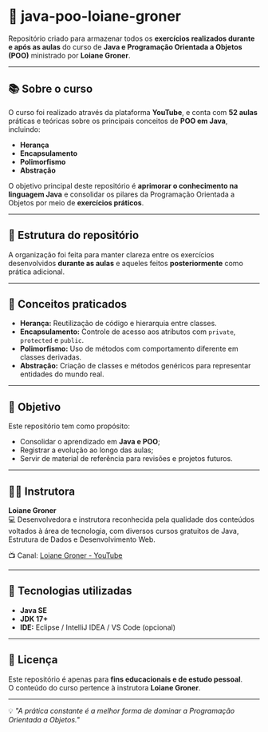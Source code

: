 # 🧠 java-poo-loiane-groner

Repositório criado para armazenar todos os **exercícios realizados durante e após as aulas** do curso de **Java e Programação Orientada a Objetos (POO)** ministrado por **Loiane Groner**.

---

## 📚 Sobre o curso

O curso foi realizado através da plataforma **YouTube**, e conta com **52 aulas** práticas e teóricas sobre os principais conceitos de **POO em Java**, incluindo:

- **Herança**
- **Encapsulamento**
- **Polimorfismo**
- **Abstração**

O objetivo principal deste repositório é **aprimorar o conhecimento na linguagem Java** e consolidar os pilares da Programação Orientada a Objetos por meio de **exercícios práticos**.

---

## 🧩 Estrutura do repositório

A organização foi feita para manter clareza entre os exercícios desenvolvidos **durante as aulas** e aqueles feitos **posteriormente** como prática adicional.


---

## 🧠 Conceitos praticados

- **Herança:** Reutilização de código e hierarquia entre classes.  
- **Encapsulamento:** Controle de acesso aos atributos com `private`, `protected` e `public`.  
- **Polimorfismo:** Uso de métodos com comportamento diferente em classes derivadas.  
- **Abstração:** Criação de classes e métodos genéricos para representar entidades do mundo real.

---

## 🎯 Objetivo

Este repositório tem como propósito:
- Consolidar o aprendizado em **Java e POO**;  
- Registrar a evolução ao longo das aulas;  
- Servir de material de referência para revisões e projetos futuros.  

---

## 👩‍🏫 Instrutora

**Loiane Groner**  
💻 Desenvolvedora e instrutora reconhecida pela qualidade dos conteúdos voltados à área de tecnologia, com diversos cursos gratuitos de Java, Estrutura de Dados e Desenvolvimento Web.

📺 Canal: [Loiane Groner - YouTube](https://www.youtube.com/@LoianeGroner)

---

## 🧩 Tecnologias utilizadas

- **Java SE**
- **JDK 17+**
- **IDE:** Eclipse / IntelliJ IDEA / VS Code (opcional)

---

## 🧾 Licença

Este repositório é apenas para **fins educacionais e de estudo pessoal**.  
O conteúdo do curso pertence à instrutora **Loiane Groner**.

---

💡 *"A prática constante é a melhor forma de dominar a Programação Orientada a Objetos."*
